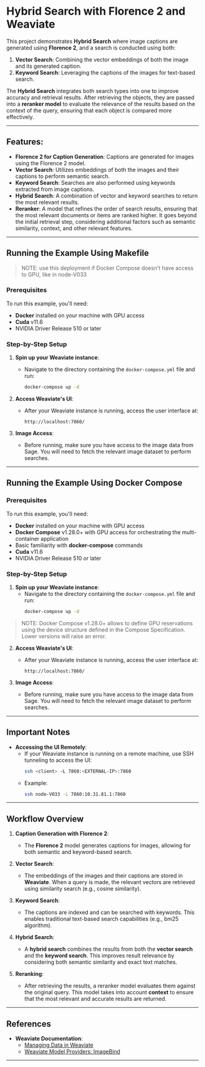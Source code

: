 # Hybrid Search with Florence 2 and Weaviate

This project demonstrates **Hybrid Search** where image captions are generated using **Florence 2**, and a search is conducted using both:
1. **Vector Search**: Combining the vector embeddings of both the image and its generated caption.
2. **Keyword Search**: Leveraging the captions of the images for text-based search.

The **Hybrid Search** integrates both search types into one to improve accuracy and retrieval results. After retrieving the objects, they are passed into a **reranker model** to evaluate the relevance of the results based on the context of the query, ensuring that each object is compared more effectively.

---

## Features:
- **Florence 2 for Caption Generation**: Captions are generated for images using the Florence 2 model.
- **Vector Search**: Utilizes embeddings of both the images and their captions to perform semantic search.
- **Keyword Search**: Searches are also performed using keywords extracted from image captions.
- **Hybrid Search**: A combination of vector and keyword searches to return the most relevant results.
- **Reranker**: A model that refines the order of search results, ensuring that the most relevant documents or items are ranked higher. It goes beyond the initial retrieval step, considering additional factors such as semantic similarity, context, and other relevant features.

---

## Running the Example Using Makefile
>NOTE: use this deployment if Docker Compose doesn't have access to GPU, like in node-V033

### Prerequisites
To run this example, you'll need:
- **Docker** installed on your machine with GPU access
- **Cuda** v11.6
- NVIDIA Driver Release 510 or later

### Step-by-Step Setup

1. **Spin up your Weaviate instance**:
   - Navigate to the directory containing the `docker-compose.yml` file and run:
     ```bash
     docker-compose up -d
     ```

2. **Access Weaviate's UI**:
   - After your Weaviate instance is running, access the user interface at:
     ```
     http://localhost:7860/
     ```

3. **Image Access**:
   - Before running, make sure you have access to the image data from Sage. You will need to fetch the relevant image dataset to perform searches.

---

## Running the Example Using Docker Compose
### Prerequisites
To run this example, you'll need:
- **Docker** installed on your machine with GPU access
- **Docker Compose** v1.28.0+ with GPU access for orchestrating the multi-container application
- Basic familiarity with **docker-compose** commands
- **Cuda** v11.6
- NVIDIA Driver Release 510 or later

### Step-by-Step Setup

1. **Spin up your Weaviate instance**:
   - Navigate to the directory containing the `docker-compose.yml` file and run:
     ```bash
     docker-compose up -d
     ```
> NOTE: Docker Compose v1.28.0+ allows to define GPU reservations using the device structure defined in the Compose Specification. Lower versions will raise an error.

2. **Access Weaviate's UI**:
   - After your Weaviate instance is running, access the user interface at:
     ```
     http://localhost:7860/
     ```

3. **Image Access**:
   - Before running, make sure you have access to the image data from Sage. You will need to fetch the relevant image dataset to perform searches.

---

## Important Notes

- **Accessing the UI Remotely**:
   - If your Weaviate instance is running on a remote machine, use SSH tunneling to access the UI:
     ```bash
     ssh <client> -L 7860:<EXTERNAL-IP>:7860
     ```
   - Example:
     ```bash
     ssh node-V033 -L 7860:10.31.81.1:7860
     ```

---

## Workflow Overview

1. **Caption Generation with Florence 2**:
   - The **Florence 2** model generates captions for images, allowing for both semantic and keyword-based search.
   
2. **Vector Search**:
   - The embeddings of the images and their captions are stored in **Weaviate**. When a query is made, the relevant vectors are retrieved using similarity search (e.g., cosine similarity).

3. **Keyword Search**:
   - The captions are indexed and can be searched with keywords. This enables traditional text-based search capabilities (e.g., bm25 algorithm).

4. **Hybrid Search**:
   - A **hybrid search** combines the results from both the **vector search** and the **keyword search**. This improves result relevance by considering both semantic similarity and exact text matches.

5. **Reranking**:
   - After retrieving the results, a reranker model evaluates them against the original query. This model takes into account **context** to ensure that the most relevant and accurate results are returned.

---

## References

- **Weaviate Documentation**:  
   - [Managing Data in Weaviate](https://weaviate.io/developers/weaviate/manage-data)
   - [Weaviate Model Providers: ImageBind](https://weaviate.io/developers/weaviate/model-providers/imagebind/embeddings-multimodal)

---
